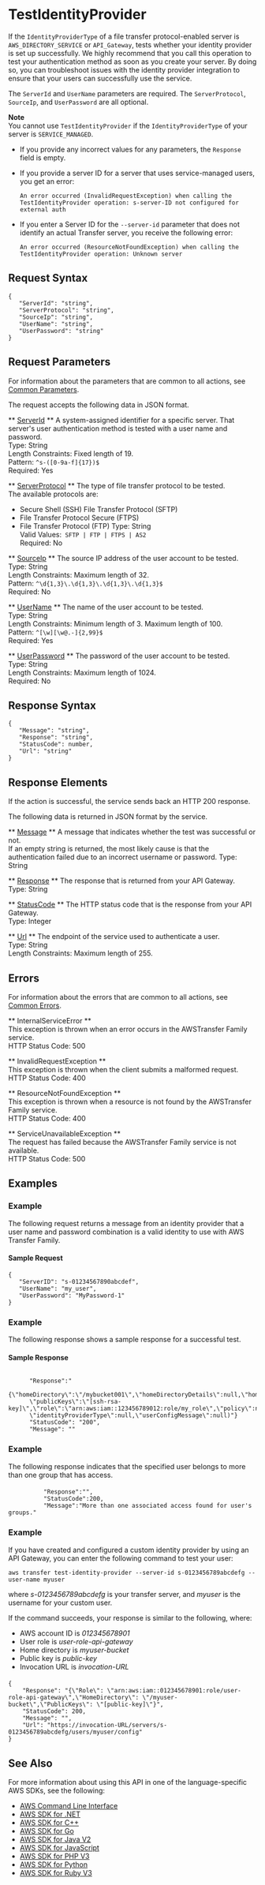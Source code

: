 # TestIdentityProvider<a name="API_TestIdentityProvider"></a>

If the `IdentityProviderType` of a file transfer protocol\-enabled server is `AWS_DIRECTORY_SERVICE` or `API_Gateway`, tests whether your identity provider is set up successfully\. We highly recommend that you call this operation to test your authentication method as soon as you create your server\. By doing so, you can troubleshoot issues with the identity provider integration to ensure that your users can successfully use the service\.

 The `ServerId` and `UserName` parameters are required\. The `ServerProtocol`, `SourceIp`, and `UserPassword` are all optional\. 

**Note**  
 You cannot use `TestIdentityProvider` if the `IdentityProviderType` of your server is `SERVICE_MANAGED`\. 
+  If you provide any incorrect values for any parameters, the `Response` field is empty\. 
+  If you provide a server ID for a server that uses service\-managed users, you get an error: 

   ` An error occurred (InvalidRequestException) when calling the TestIdentityProvider operation: s-server-ID not configured for external auth ` 
+  If you enter a Server ID for the `--server-id` parameter that does not identify an actual Transfer server, you receive the following error: 

   `An error occurred (ResourceNotFoundException) when calling the TestIdentityProvider operation: Unknown server` 

## Request Syntax<a name="API_TestIdentityProvider_RequestSyntax"></a>

```
{
   "ServerId": "string",
   "ServerProtocol": "string",
   "SourceIp": "string",
   "UserName": "string",
   "UserPassword": "string"
}
```

## Request Parameters<a name="API_TestIdentityProvider_RequestParameters"></a>

For information about the parameters that are common to all actions, see [Common Parameters](CommonParameters.md)\.

The request accepts the following data in JSON format\.

 ** [ServerId](#API_TestIdentityProvider_RequestSyntax) **   <a name="TransferFamily-TestIdentityProvider-request-ServerId"></a>
A system\-assigned identifier for a specific server\. That server's user authentication method is tested with a user name and password\.  
Type: String  
Length Constraints: Fixed length of 19\.  
Pattern: `^s-([0-9a-f]{17})$`   
Required: Yes

 ** [ServerProtocol](#API_TestIdentityProvider_RequestSyntax) **   <a name="TransferFamily-TestIdentityProvider-request-ServerProtocol"></a>
The type of file transfer protocol to be tested\.  
The available protocols are:  
+ Secure Shell \(SSH\) File Transfer Protocol \(SFTP\)
+ File Transfer Protocol Secure \(FTPS\)
+ File Transfer Protocol \(FTP\)
Type: String  
Valid Values:` SFTP | FTP | FTPS | AS2`   
Required: No

 ** [SourceIp](#API_TestIdentityProvider_RequestSyntax) **   <a name="TransferFamily-TestIdentityProvider-request-SourceIp"></a>
The source IP address of the user account to be tested\.  
Type: String  
Length Constraints: Maximum length of 32\.  
Pattern: `^\d{1,3}\.\d{1,3}\.\d{1,3}\.\d{1,3}$`   
Required: No

 ** [UserName](#API_TestIdentityProvider_RequestSyntax) **   <a name="TransferFamily-TestIdentityProvider-request-UserName"></a>
The name of the user account to be tested\.  
Type: String  
Length Constraints: Minimum length of 3\. Maximum length of 100\.  
Pattern: `^[\w][\w@.-]{2,99}$`   
Required: Yes

 ** [UserPassword](#API_TestIdentityProvider_RequestSyntax) **   <a name="TransferFamily-TestIdentityProvider-request-UserPassword"></a>
The password of the user account to be tested\.  
Type: String  
Length Constraints: Maximum length of 1024\.  
Required: No

## Response Syntax<a name="API_TestIdentityProvider_ResponseSyntax"></a>

```
{
   "Message": "string",
   "Response": "string",
   "StatusCode": number,
   "Url": "string"
}
```

## Response Elements<a name="API_TestIdentityProvider_ResponseElements"></a>

If the action is successful, the service sends back an HTTP 200 response\.

The following data is returned in JSON format by the service\.

 ** [Message](#API_TestIdentityProvider_ResponseSyntax) **   <a name="TransferFamily-TestIdentityProvider-response-Message"></a>
A message that indicates whether the test was successful or not\.  
If an empty string is returned, the most likely cause is that the authentication failed due to an incorrect username or password\.
Type: String

 ** [Response](#API_TestIdentityProvider_ResponseSyntax) **   <a name="TransferFamily-TestIdentityProvider-response-Response"></a>
The response that is returned from your API Gateway\.  
Type: String

 ** [StatusCode](#API_TestIdentityProvider_ResponseSyntax) **   <a name="TransferFamily-TestIdentityProvider-response-StatusCode"></a>
The HTTP status code that is the response from your API Gateway\.  
Type: Integer

 ** [Url](#API_TestIdentityProvider_ResponseSyntax) **   <a name="TransferFamily-TestIdentityProvider-response-Url"></a>
The endpoint of the service used to authenticate a user\.  
Type: String  
Length Constraints: Maximum length of 255\.

## Errors<a name="API_TestIdentityProvider_Errors"></a>

For information about the errors that are common to all actions, see [Common Errors](CommonErrors.md)\.

 ** InternalServiceError **   
This exception is thrown when an error occurs in the AWSTransfer Family service\.  
HTTP Status Code: 500

 ** InvalidRequestException **   
This exception is thrown when the client submits a malformed request\.  
HTTP Status Code: 400

 ** ResourceNotFoundException **   
This exception is thrown when a resource is not found by the AWSTransfer Family service\.  
HTTP Status Code: 400

 ** ServiceUnavailableException **   
The request has failed because the AWSTransfer Family service is not available\.  
HTTP Status Code: 500

## Examples<a name="API_TestIdentityProvider_Examples"></a>

### Example<a name="API_TestIdentityProvider_Example_1"></a>

The following request returns a message from an identity provider that a user name and password combination is a valid identity to use with AWS Transfer Family\.

#### Sample Request<a name="API_TestIdentityProvider_Example_1_Request"></a>

```
{
   "ServerID": "s-01234567890abcdef",
   "UserName": "my_user",
   "UserPassword": "MyPassword-1"
}
```

### Example<a name="API_TestIdentityProvider_Example_2"></a>

The following response shows a sample response for a successful test\.

#### Sample Response<a name="API_TestIdentityProvider_Example_2_Response"></a>

```
      
      "Response":"
      {\"homeDirectory\":\"/mybucket001\",\"homeDirectoryDetails\":null,\"homeDirectoryType\":\"PATH\",\"posixProfile\":null,
      \"publicKeys\":\"[ssh-rsa-key]\",\"role\":\"arn:aws:iam::123456789012:role/my_role\",\"policy\":null,\"username\":\"transferuser002\",
      \"identityProviderType\":null,\"userConfigMessage\":null)"}     
      "StatusCode": "200",
      "Message": ""
```

### Example<a name="API_TestIdentityProvider_Example_3"></a>

The following response indicates that the specified user belongs to more than one group that has access\.

#### <a name="w339ab1c54c12d140c21b7b5"></a>

```
          "Response":"",
          "StatusCode":200,
          "Message":"More than one associated access found for user's groups."
```

### Example<a name="API_TestIdentityProvider_Example_4"></a>

 If you have created and configured a custom identity provider by using an API Gateway, you can enter the following command to test your user: 

 `aws transfer test-identity-provider --server-id s-0123456789abcdefg --user-name myuser ` 

 where *s\-0123456789abcdefg* is your transfer server, and *myuser* is the username for your custom user\. 

 If the command succeeds, your response is similar to the following, where: 
+  AWS account ID is *012345678901* 
+ User role is *user\-role\-api\-gateway* 
+ Home directory is *myuser\-bucket* 
+ Public key is *public\-key* 
+ Invocation URL is *invocation\-URL* 

#### <a name="w339ab1c54c12d140c21b9c13"></a>

```
{
    "Response": "{\"Role\": \"arn:aws:iam::012345678901:role/user-role-api-gateway\",\"HomeDirectory\": \"/myuser-bucket\",\"PublicKeys\": \"[public-key]\"}",
    "StatusCode": 200,
    "Message": "",
    "Url": "https://invocation-URL/servers/s-0123456789abcdefg/users/myuser/config"
}
```

## See Also<a name="API_TestIdentityProvider_SeeAlso"></a>

For more information about using this API in one of the language\-specific AWS SDKs, see the following:
+  [AWS Command Line Interface](https://docs.aws.amazon.com/goto/aws-cli/transfer-2018-11-05/TestIdentityProvider) 
+  [AWS SDK for \.NET](https://docs.aws.amazon.com/goto/DotNetSDKV3/transfer-2018-11-05/TestIdentityProvider) 
+  [AWS SDK for C\+\+](https://docs.aws.amazon.com/goto/SdkForCpp/transfer-2018-11-05/TestIdentityProvider) 
+  [AWS SDK for Go](https://docs.aws.amazon.com/goto/SdkForGoV1/transfer-2018-11-05/TestIdentityProvider) 
+  [AWS SDK for Java V2](https://docs.aws.amazon.com/goto/SdkForJavaV2/transfer-2018-11-05/TestIdentityProvider) 
+  [AWS SDK for JavaScript](https://docs.aws.amazon.com/goto/AWSJavaScriptSDK/transfer-2018-11-05/TestIdentityProvider) 
+  [AWS SDK for PHP V3](https://docs.aws.amazon.com/goto/SdkForPHPV3/transfer-2018-11-05/TestIdentityProvider) 
+  [AWS SDK for Python](https://docs.aws.amazon.com/goto/boto3/transfer-2018-11-05/TestIdentityProvider) 
+  [AWS SDK for Ruby V3](https://docs.aws.amazon.com/goto/SdkForRubyV3/transfer-2018-11-05/TestIdentityProvider) 